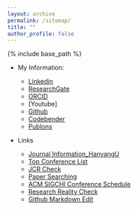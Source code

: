 ```yaml
---
layout: archive
permalink: /sitemap/
title: ""
author_profile: false
---
```


{% include base_path %}

* My Information:     
  * [Linkedin](https://www.linkedin.com/in/sanghoon-jeon-0030a1101/)
  * [ResearchGate](https://www.researchgate.net/profile/Sanghoon_Jeon5)
  * [ORCID](https://orcid.org/0000-0001-5636-7555)
  * [Youtube]
  * [Github](https://sanghoonj.github.io/)
  * [Codebender](https://codebender.cc/user/sanghoon)
  * [Publons](https://publons.com/researcher/3681289/sanghoon-jeon/)

* Links
  * [Journal Information_HanyangU](http://s2journal.bwise.kr/jcr/jcrCategoryRankingPage.do)
  * [Top Conference List](https://drive.google.com/file/d/1TpRuu9OJbrEK5Q0diwBqBukQiK5nFAWm/view?usp=sharing)
  * [JCR Check](https://jcr.clarivate.com/JCRLandingPageAction.action?Init=Yes&SrcApp=IC2LS&SID=H2-HSqQjRJRMGhx2FRMxx0ldKbpBgeJNipQ9wP-18x2dT013YlVia24eA24DqhpckAx3Dx3D9lyKpyGPe7N1KaDLSabITgx3Dx3D-qBgNuLRjcgZrPm66fhjx2Fmwx3Dx3D-h9tQNJ9Nv4eh45yLvkdX3gx3Dx3D)
  * [Paper Searching](https://starlibrary.org/oa/articles/)
  * [ACM SIGCHI Conference Schedule](https://sigchi.org/conferences/upcoming-conferences/)
  * [Research Reality Check](https://sites.google.com/site/jeonggilko/research-reality-check)
  * [Github Markdown Edit](https://gist.github.com/ihoneymon/652be052a0727ad59601)
